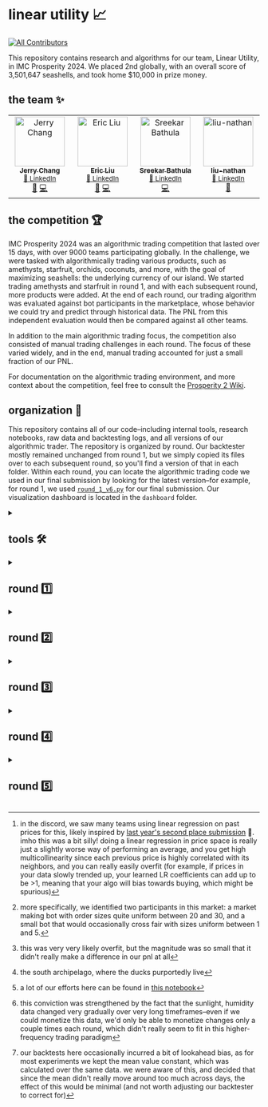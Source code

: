 # linear utility 📈
<!-- ALL-CONTRIBUTORS-BADGE:START - Do not remove or modify this section -->
[![All Contributors](https://img.shields.io/badge/all_contributors-3-orange.svg?style=flat-square)](#contributors-)
<!-- ALL-CONTRIBUTORS-BADGE:END -->

This repository contains research and algorithms for our team, Linear Utility, in IMC Prosperity 2024. We placed 2nd globally, with an overall score of 3,501,647 seashells, and took home $10,000 in prize money. 

## the team ✨

<!-- ALL-CONTRIBUTORS-LIST:START - Do not remove or modify this section -->
<!-- prettier-ignore-start -->
<!-- markdownlint-disable -->
<table>
  <tbody>
    <tr>
      <td align="center" valign="top" width="14.28%">
        <a href="https://github.com/jcgs2503">
          <img src="https://avatars.githubusercontent.com/u/63511765?v=4?s=100" width="100px;" alt="Jerry Chang"/>
          <br /><sub><b>Jerry Chang</b></sub></a>
        <br /><sub><a href="https://www.linkedin.com/in/chieh-chang/" title="LinkedIn">🔗 LinkedIn</a></sub>
        <br /><a href="#research-jcgs2503" title="Research">🔬</a>
        <a href="https://github.com/ericcccsliu/imc-prosperity-2/commits?author=jcgs2503" title="Code">💻</a>
      </td>
      <td align="center" valign="top" width="14.28%">
        <a href="https://github.com/ericcccsliu">
          <img src="https://avatars.githubusercontent.com/u/62641231?v=4?s=100" width="100px;" alt="Eric Liu"/>
          <br /><sub><b>Eric Liu</b></sub></a>
        <br /><sub><a href="https://www.linkedin.com/in/ericccccc/" title="LinkedIn">🔗 LinkedIn</a></sub>
        <br /><a href="#research-ericcccsliu" title="Research">🔬</a>
        <a href="https://github.com/ericcccsliu/imc-prosperity-2/commits?author=ericcccsliu" title="Code">💻</a>
      </td>
      <td align="center" valign="top" width="14.28%">
        <a href="https://github.com/sreekar-bathula">
          <img src="https://avatars.githubusercontent.com/u/86486991?v=4?s=100" width="100px;" alt="Sreekar Bathula"/>
          <br /><sub><b>Sreekar Bathula</b></sub></a>
        <br /><sub><a href="https://www.linkedin.com/in/sreekar-bathula/" title="LinkedIn">🔗 LinkedIn</a></sub>
        <br /><a href="https://github.com/ericcccsliu/imc-prosperity-2/commits?author=sreekar-bathula" title="Code">💻</a>
      </td>
      <td align="center" valign="top" width="14.28%">
        <a href="https://github.com/liu-nathan">
          <img src="https://avatars.githubusercontent.com/u/113719450?v=4?s=100" width="100px;" alt="liu-nathan"/>
          <br /><sub><b>liu-nathan</b></sub></a>
        <br /><sub><a href="https://www.linkedin.com/in/nl-nathanliu/" title="LinkedIn">🔗 LinkedIn</a></sub>
        <br /><a href="https://github.com/ericcccsliu/imc-prosperity-2/commits?author=liu-nathan" title="Research">🔬</a>
      </td>
    </tr>
  </tbody>
</table>

<!-- markdownlint-restore -->
<!-- prettier-ignore-end -->
<!-- ALL-CONTRIBUTORS-LIST:END -->

## the competition 🏆


IMC Prosperity 2024 was an algorithmic trading competition that lasted over 15 days, with over 9000 teams participating globally. In the challenge, we were tasked with algorithmically trading various products, such as amethysts, starfruit, orchids, coconuts, and more, with the goal of maximizing seashells: the underlying currency of our island. We started trading amethysts and starfruit in round 1, and with each subsequent round, more products were added. At the end of each round, our trading algorithm was evaluated against bot participants in the marketplace, whose behavior we could try and predict through historical data. The PNL from this independent evaluation would then be compared against all other teams. 

In addition to the main algorithmic trading focus, the competition also consisted of manual trading challenges in each round. The focus of these varied widely, and in the end, manual trading accounted for just a small fraction of our PNL. 

For documentation on the algorithmic trading environment, and more context about the competition, feel free to consult the [Prosperity 2 Wiki](https://imc-prosperity.notion.site/Prosperity-2-Wiki-fe650c0292ae4cdb94714a3f5aa74c85). 

## organization 📂

This repository contains all of our code–including internal tools, research notebooks, raw data and backtesting logs, and all versions of our algorithmic trader. The repository is organized by round. Our backtester mostly remained unchanged from round 1, but we simply copied its files over to each subsequent round, so you'll find a version of that in each folder. Within each round, you can locate the algorithmic trading code we used in our final submission by looking for the latest version–for example, for round 1, we used [`round_1_v6.py`](https://github.com/ericcccsliu/imc-prosperity-2/blob/main/round1/round_1_v6.py) for our final submission. Our visualization dashboard is located in the `dashboard` folder. 

<details>
<summary><h2>tools 🛠️</h2></summary>

Instead of relying heavily on open-source tools, which many successful teams did, we decided instead to build our tools in-house. This gave us the ability to tailor our tools heavily to our own needs. We built two main tools: a backtester and a visualization dashboard. 

### backtester 🔙

We realized we needed a comprehensive backtesting environment very early on. Our backtester was built to take in historical data and a trading algorithm. With the historical data, it would construct all the necessary information (replicating the actual trading environment perfectly) that our trading algorithm needed, input it into our trading algorithm, and receive the orders that our algorithm would send. Then, it would match those orders to the orderbook to generate trades. In order to simulate market making, we would also look at trades between bots at each iteration. If there was a trade between bots at a price worse than our own quotes, we'd attribute the trade to ourselves. After running, our backtester would create a log file in the exact same format as the Prosperity website. 

Because we often found ourselves backtesting over various parameters to find the best combination, we also modified our trader class to optionally take in trading parameters as a dictionary upon instantiation. This allowed us to gridsearch over all possible parameters in backtesting, allowing us to quickly optimize our ideas. 

### dashboard 💨

The dashboard we developed helped us a lot during the early rounds in pnl generation, allowing us to develop new alpha and also optimize our alphas by finding desirable trades our algorithm didn't do or undesirable trades that our algorithm did. One extremely helpful feature we developed was a syncing functionality, where clicking on a graph (or entering a specific timestamp manually) would synchronize all visualizations to that timestamp, allowing us to explore local anomalies in depth. 

![332262673-fb1ab2d8-72a6-4d95-bbaa-ab15cd578a8d](https://github.com/ericcccsliu/imc-prosperity-2/assets/62641231/5878101d-53e3-46c1-a646-85bb84bd0b3d)
<p align="center">
  <em>we used to have actual section headers, but at some point we (Jerry and Eric) got hungry and started editing them</em>
</p>

</details>
<details>
<summary><h2>round 1️⃣</h2></summary>

In round 1, we had access to two symbols to trade: amethysts and starfruit. 

### amethysts 🔮
Amethysts were fairly simple, as the fair price clearly never deviated from 10,000. As such, we wrote our algorithm to trade against bids above 10,000 and asks below 10,000. Besides taking orders, our algorithm also would market-make, placing bids and asks below and above 10,000, respectively, with a certain edge. Using our backtester, we gridsearched over several different values to find the most profitable edge to request. This worked well, getting us about 16k seashells over backtests

However, through looking at backtest logs in our dashapp, we discovered that many profitable trades were prevented by our position limits, as we were unable to long or short more than 20 amethysts (and starfruit) at any given moment. To fix this issue, we implemented a strategy to clear our position–our algorithm would do 0 ev trades, if available, just to get our position closer to 0, so that we'd be able to do more positive ev trades later on. This strategy bumped our pnl up by about 3%. 

### starfruit ⭐

Finding a good fair price for starfruit was tougher, as its price wasn't fixed–it would slowly randomwalk around. Nonetheless, we observed that the price was relatively stable locally. So we created a fair using a rolling average of the mid price over the last *n* timestamps, where *n* was a parameter which we could optimize over in backtests[^1]. Market-making, taking, and clearing (the same strategies we did with amethysts) worked quite well around this fair value. 

However, using the mid price–even in averaging over it–didn't seem to be the best, as the mid price was noisy from market participants continually putting orders past mid (orders that we thought were good to fair and therefore ones that we wanted to trade against). Looking at the orderbook, we found out that, at all times, there was a market making bot quoting relatively large sizes on both sides, at prices that were unaffected by smaller participants[^2]. Using this market maker's mid price as a fair turned out to be much less noisy and generated more pnl in backtests. 

<img width="744" alt="Screenshot 2024-05-20 at 11 54 46 PM" src="https://github.com/ericcccsliu/imc-prosperity-2/assets/62641231/26d2f65c-2a5a-4252-8094-34a35a280020">
<p align="center">
  <em>histograms of volumes on the first and second level of the bid side</em>
</p>

Surprisingly, when we tested our algorithm on the website, we figured out that the website was marking our pnl to the market maker's mid instead of the actual mid price. We were able to verify this by backtesting a trading algorithm that bought 1 starfruit in the first timestamp and simply held it to the end–our pnl graph marked to market maker mid in our own backtesting environment exactly replicated the pnl graph on the website. This boosted our confidence in using the market maker mid as fair, as we realized that we'd just captured the true internal fair of the game. Besides this, some research on the fair price showed that starfruit was very slightly mean reverting[^3], and the rest was very similar to amethysts, where we took orders and quoted orders with a certain edge, optimizing all parameters in our internal backtester with a grid search.

After round 1, our team was ranked #3 in the world overall. We had an algo trading profit of 34,498 seashells–just 86 seashells behind first place.

</details>

<details>
<summary><h2>round 2️⃣</h2></summary>
  
### orchids 🥀
Orchids were introduced in round 2, as well as a bunch of data on sunlight, humidity, import/export tariffs, and shipping costs. The premise was that orchids were grown on a separate island[^4], and had to be imported–subject to import tariffs and shipping costs, and that they would degrade with suboptimal levels of sunlight and humidity. We were able to trade orchids both in a market on our own island, as well as through importing them from the South archipelago. With this, we had two initial approaches. The obvious approach, to us, was to look for alpha in all the data available, investigating if the price of orchids could be predicted using sunlight, humidity, etc. The other approach involved understanding exactly how the mechanisms for trading orchids worked, as the documentation was fairly unclear. Thus, we split up: Eric looked for alpha in the historical data while Jerry worked on understanding the actual trading environment.

Finding tradable correlations in the historical data was tougher than we initially thought. Some things that we tried were[^5]: 
- Just trying to find correlations to orchids returns from returns in sunlight, humidity, tarriffs, costs. Initial results from this seemed interesting–but the correlations we found here were likely spurious.
- Linear regressions from returns in sunlight, humidity, etc., to returns in orchids. We tried varying timeframes–first predicting orchids returns in the same timeframe as the returns in the predictors, and then predicting using lagged returns–building models that predicted future orchids returns over some timeframe using past returns in each of the predictors.
- Feature engineering with the various features given and performing the previous two steps again with the newly constructed features

All of these failed to leave us with a convincing model, leading us to believe that the data given was a bit of a distraction[^6]. 

Meanwhile, Jerry was having much better luck. In experimenting around with the trading environment, we realized that there was a massive taker in the local orchids market. Sell orders–and just sell orders–just a bit above the best bids would be instantly taken for full size. This, combined with low implied ask prices from the foreign market, meant that we could simply put large sell orders locally and simultaneously buy from the south archipelago for an arbitrage. As a first pass, our algorithm running this strategy made 60k seashells over over a fifth of a day. From here, some quick further optimization brought our website test pnl to just over 100k seashells, giving us a projected profit of 500k over a full day. 

While we figured this out independently, someone in the discord leaked this same strategy–which was quite unfortunate from our standpoint, as we knew that many teams would be able to implement the exact same thing and get the same pnl as us. With some noise from slight differences in implementation, we knew that we very well could end up dropping many places, if other teams with the same strategy simply got a bit luckier. So, we spent lots of time desperately searching for any further optimization on the arbitrage. We tested out different prices for sell orders in the local market, and found that using a price of `foreign ask price - 2` worked best. However, with this fixed level for our sell orders, we worried about changes in the market preventing this level from being consistently filled. As such, we came up with an "adaptive edge" algorithm, which looked at how much volume we got at each iteration (with the maximum, nominal volume being 100 lots). If the average volume we received was below some threshold, we'd start moving our sell order level around, automatically searching for a new level to maximize profits. 

Even with these optimizations, we still were beat out by the surge of teams who also found the arbitrage. We dropped all the way to 17th place, with a profit of 573,000 seashells from algo trading. We were within 20k of the second place team, and 100k away from the first place team, Puerto Vallarta, who seemed to have figured something out this round that no other teams could find. 

</details>
<details>
<summary><h2>round 3️⃣</h2></summary>
Gift baskets :basket:, chocolate 🍫, roses 🌹, and strawberries 🍓 were introduced in round 3, where a gift basket consisted of 4 chocolate bars, 6 strawberries, and a single rose. This round, we mainly traded spreads, which we defined as `basket - synthetic`, with `synthetic` being the sum of the price of all products in a basket.

### spread 🧈
In this round, we quickly converged on two hypotheses. The first hypothesis was that the synthetic would be leading baskets or vice versa, where changes in the price of one would lead to later changes in the price of the other.  Our second hypothesis was that the spread might simply just be mean reverting. We observed that the price of the spread–which theoretically should be 0–hovered around some fixed value, which we could trade around. We looked into leading/lagging relationships between the synthetic and the basket, but this wasn't very fruitful, so we then investigated the spread price. 

![newplot (1)](https://github.com/ericcccsliu/imc-prosperity-2/assets/62641231/6e56f911-8f7c-484c-8dab-32a1603ad2de)

Looking at the spread, we found that the price oscillated around ~370 across all three days of our historical data. Thus, we could profitably trade a mean-reverting strategy, buying spreads (going long baskets and short synthetic) when the spread price was below average, and selling spreads when the price was above. We tried various different ways to parameterize this trade. Due to our position limits, which were relatively small (about 2x the volume on the book at any instant), and the relatively small number of mean-reverting trading opportunities, we realized that timing the trade correctly was critical, and could result in a large amount of additional pnl. 

We tried various approaches in parameterizing this trade. A simple, first-pass strategy was just to set hardcoded prices at which to trade–for example, trading only when the spread deviated from the average value by a certain amount. We backtested to optimize these hardcoded thresholds, and our best parameters netted us ~120k in projected pnl[^7]. However, with this strategy, we noticed that we could lose out on a lot of pnl if the spread price reverted before touching our threshold. To remedy this, we could set our thresholds closer, but then we'd also lose pnl from trading before the spread price reached a local max/min. 

Therefore, we developed a more adaptive algorithm for spreads. We traded on a modified z-score, using a hardcoded mean and a rolling window standard deviation, with the window set relatively small. The idea behind this was that there should be a fundamental reason behind the mean of spread (think the price of the basket itself), but the volatility each day would be less predictable. Then, we thresholded the z-score, selling spreads when our z-score went above a certain value and buying when the z-score dropped below. By using a small window for our rolling standard deviation, we'd see our z-score spike when the standard deviation drastically dropped–and this would often happen right as the price started reverting, allowing us to trade closer to local minima/maxima. This idea bumped our backtest pnl up to ~135k. 


![newplot (2)](https://github.com/ericcccsliu/imc-prosperity-2/assets/62641231/0db11d51-8916-4ed5-83f6-82faeb846267)
<p align="center">
  <em>a plot of spread prices and our modified z-score, as well as z-score thresholds (in green) to trade at</em>
</p>

After results from this round were released, we found that our actual pnl had a significant amount of slippage compared to our backtests–we made only 111k seashells from our algo. Nevertheless, we got a bit lucky–all the teams ahead of us in this round seemed to overfit significantly more, as we were ranked #2 overall.

</details>
<details>
<summary><h2>round 4️⃣</h2></summary>
  
### coconuts/coconut coupon :coconut:
Coconuts and coconut coupons were introduced in round 4. Coconut coupons were the 10,000 strike call option on coconuts, with a time to expiry of 250 days. The price of coconuts hovered around 10,000, so this option was near-the-money. 

This round was fairly simple. Using Black-Scholes, we calculated the implied volatility of the option, and once we plotted this out, it became clear that the implied vol oscillated around a value of ~16%. We implemented a mean reverting strategy similar to round 3, and calculated the delta of the coconut coupons at each time in order to hedge with coconuts and gain pure exposure to vol. However, the delta was around 0.53 while the position limits for coconuts/coconut coupons were 300/600, respectively. This meant that we couldn't be fully hedged when holding 600 coupons (we would be holding 18 delta). Since the coupon was far away from expiry (thus, gamma didn't matter as much) and holding delta with vega was still positive ev (but higher var), we ran the variance in hopes of making more from our exposure to vol. 

![newplot (3)](https://github.com/ericcccsliu/imc-prosperity-2/assets/62641231/21fc47f7-727f-48a4-bf4e-b9b9c5fd25a1)

While holding this variance worked out in our backtests, we experienced a fair amount of slippage in our submission–we got unlucky and lost money from our delta exposure. In retrospect, not fully delta hedging might not have been  a smart move–we were already second place and thus should've went for lower var to try and keep the lead. Our algorithm in this round made only 145k, dropping us down to a terrifying 26th place. However, in the results of this round, we saw Puerto Vallarta leap ahead with a whopping profit of 1.2 *million* seashells. We knew we could catch up and end up well within the top 10 if only we could figure out what they did. 
</details>
<details>
<summary><h2>round 5️⃣</h2></summary>
  
![image](https://github.com/ericcccsliu/imc-prosperity-2/assets/62641231/5d3bbc3b-9d16-473e-a6da-954a84a66da9)

Our leading hypothesis in trying to replicate Puerto Vallarta's profits were that they must've found some way to predict the future–profits on the order of 1.2 million could reasonably match up with a successful stat. arb strategy across multiple symbols. So, we started blasting away with linear regressions on lagged and synchronous returns across all symbols and all days of our data, with the hypothesis that symbols from different days could have correlations that we'd previously missed. However, we didn't find anything particularly interesting here–starfruits seemed to have a bit of lagged predictive power in all other symbols, but this couldn't explain 1.2 million in additional profits.

As a last-ditch attempt in this front, we recalled that last year's competition (which we read about in [Stanford Cardinal's awesome writeup](https://github.com/ShubhamAnandJain/IMC-Prosperity-2023-Stanford-Cardinal)) had many similarities to this competition–especially in the first round, where the symbols we traded basically sounded the exact same. So, we went and sourced last year's data from public GitHub repositories, and performed a linear regression from returns in each of last year's symbols to returns in each symbol of this year. The results we found were surprising: diving gear returns from last year's competition, with a multiplier of ~3, was almost a perfect predictor of roses, with a $R^2$ of 0.99. Additionally, coconuts from last year was a perfect predictor of coconuts from this year, with a beta of 1.25 and an $R^2$ of 0.99.

![image](https://github.com/ericcccsliu/imc-prosperity-2/assets/62641231/64b2c041-b14d-47eb-9c25-df8cb6fcc290)

These discoveries were quite silly, but nonetheless, our goal was to maximize pnl, and as the data from last year was publically available on the internet, we felt like this was still fair game. The rest of our efforts in this competition centered around maximizing the value we could extract from the market with our new knowledge. We believed that many other teams might find these same relationships, and therefore optimization was key.

As a first pass, we simply bought/sold coconuts and roses when our predicted price rose/fell (beyond some threshold to account for spread costs) over a certain number of future iterations. While this worked spectacularly (in comparison to our pnl from literally all previous rounds), we thought we could do better. Indeed, with the data from last year, we had all local maxima/minima, and thus we could theoretically time our trades perfectly and extract max. value. 

To do this systematically across the three symbols we wanted to trade (roses, coconuts, and gift baskets, due to their natural correlation with roses), we developed a dynamic programming algorithm. Our algorithm took many factors into account–costs of crossing spread, the volume we could take at iteration (the volume on the orderbook), and our volume limits.

The motivation behind the complexity of our dp algorithm was the fact that, at each iteration, we couldn't necessarily achieve our full desired position–therefore, we needed a state for each potential position that we could feasibly achieve. A simple example of this is to imagine a product going through the following prices: 
$$8 \rightarrow 7 \rightarrow 12 \rightarrow 10$$
With a position limit of 2, and with sufficient volume on the orderbook, the optimal trading would be: sell 2 -> buy 4 -> sell 4, with a pnl of 16. Now imagine if you could only buy/sell 2 shares at each iteration. Then, the optimal solution would change–you'd want to buy 2 -> buy 2 -> sell 2, with an overall pnl of 14. 
<details>
  <summary>our dp code (click to expand)</summary>
  
```python
def optimal_trading_dp(prices, spread, volume_pct):
    n = len(prices)
    price_level_cnt = math.ceil(1/volume_pct)
    left_over_pct = 1 - (price_level_cnt - 1) * volume_pct

    dp = [[float('-inf')] * (price_level_cnt * 2 + 1) for _ in range(n)]  # From -3 to 3, 7 positions
    action = [[''] * (price_level_cnt * 2 + 1) for _ in range(n)]  # To store actions

    # Initialize the starting position (no stock held)
    dp[0][price_level_cnt] = 0  # Start with no position, Cash is 0
    action[0][price_level_cnt] = ''  # No action at start

    def position(j):
        if j > price_level_cnt:
            position = min((j - price_level_cnt) * volume_pct, 1)
        elif j < price_level_cnt:
            position = max((j - price_level_cnt) * volume_pct, -1)
        else:
            position = 0
        return position
    
    def position_list(list):
        return np.array([position(x) for x in list])

    for i in range(1, n):
        for j in range(0, price_level_cnt * 2 + 1):
            # Calculate PnL for holding, buying, or selling
            hold = dp[i-1][j] if dp[i-1][j] != float('-inf') else float('-inf')
            if j == price_level_cnt * 2:
                buy = dp[i-1][j-1] - left_over_pct*prices[i-1] -  left_over_pct*spread if j > 0 else float('-inf')
            elif j == 1:
                buy = dp[i-1][j-1] - left_over_pct*prices[i-1] -  left_over_pct*spread if j > 0 else float('-inf')
            else:
                buy = dp[i-1][j-1] - volume_pct*prices[i-1] - volume_pct*spread if j > 0 else float('-inf')

            if j ==  0:
                sell = dp[i-1][j+1] + left_over_pct*prices[i-1] - left_over_pct*spread if j < price_level_cnt * 2 else float('-inf')
            elif j == price_level_cnt * 2 - 1:
                sell = dp[i-1][j+1] + left_over_pct*prices[i-1] - left_over_pct*spread if j < price_level_cnt * 2 else float('-inf')
            else:
                sell = dp[i-1][j+1] + volume_pct*prices[i-1] - volume_pct*spread if j < price_level_cnt * 2 else float('-inf')
                
            # Choose the action with the highest PnL

            hold_pnl = hold + (j - price_level_cnt) * position(j) * prices[i]
            buy_pnl = buy + (j - price_level_cnt) * position(j) * prices[i]
            sell_pnl = sell + (j - price_level_cnt) * position(j) * prices[i]
            
            # print(hold_pnl, buy_pnl, sell_pnl)
            best_action = max(hold_pnl, buy_pnl, sell_pnl)
            if best_action == hold_pnl:
                dp[i][j] = hold
            elif best_action == buy_pnl:
                dp[i][j] = buy
            else:
                dp[i][j] = sell

            if best_action == hold_pnl:
                action[i][j] = 'h'
            elif best_action == buy_pnl:
                action[i][j] = 'b'
            else:
                action[i][j] = 's'
    # Backtrack to find the sequence of actions
    trades_list = []
    # Start from the position with maximum PnL at time n-1

    pnl = np.array(dp[n-1]) + (position_list(np.arange(0,price_level_cnt*2+1)) * prices[n-1])
    current_position = np.argmax(pnl)
    for i in range(n-1, -1, -1):
        trades_list.append(action[i][current_position])
        if action[i][current_position] == 'b':
            current_position -= 1
        elif action[i][current_position] == 's':
            current_position += 1

    trades_list.reverse()
    trades_list.append('h')
    return dp, trades_list, pnl[np.argmax(pnl)]  # Return the actions and the maximum PnL

# Example usage
dp, trades, max_pnl = optimal_trading_dp(coconut_past_price, 0.99, 185/300)
# print(trades)
print("Max PnL:", max_pnl)
```

</details>
Our inputs here were prices–we found that generating trades over the predictor timeseries was sufficient due to the high correlation–volume percentage (percent of volume limit on the orderbook at each iteration), and spread (the average spread, cost of each trade), with a target of maximizing pnl. Using this dp algorithm, we generated a string of trades for each symbol, with `'b'` or `'s'` at each index representing the action at each timestamp. Using this algorithm, we achieved an algo pnl of 2.1 million seashells–the highest over all teams in this round! This brought us to a final overall standing of second place. 

</details>


[^1]: in the discord, we saw many teams using linear regression on past prices for this, likely inspired by [last year's second place submission](https://github.com/ShubhamAnandJain/IMC-Prosperity-2023-Stanford-Cardinal) 🌲. imho this was a bit silly! doing a linear regression in price space is really just a slightly worse way of performing an average, and you get high multicollinearity since each previous price is highly correlated with its neighbors, and you can really easily overfit (for example, if prices in your data slowly trended up, your learned LR coefficients can add up to be >1, meaning that your algo will bias towards buying, which might be spurious) 
[^2]: more specifically, we identified two participants in this market: a market making bot with order sizes quite uniform between 20 and 30, and a small bot that would occasionally cross fair with sizes uniform between 1 and 5.
[^3]: this was very very likely overfit, but the magnitude was so small that it didn't really make a difference in our pnl at all
[^4]: the south archipelago, where the ducks purportedly live
[^5]: a lot of our efforts here can be found in [this notebook](https://github.com/ericcccsliu/imc-prosperity-2/blob/main/round2/eric-research.ipynb)
[^6]: this conviction was strengthened by the fact that the sunlight, humidity data changed very gradually over very long timeframes–even if we could monetize this data, we'd only be able to monetize changes only a couple times each round, which didn't really seem to fit in this higher-frequency trading paradigm
[^7]: our backtests here occasionally incurred a bit of lookahead bias, as for most experiments we kept the mean value constant, which was calculated over the same data. we were aware of this, and decided that since the mean didn't really move around too much across days, the effect of this would be minimal (and not worth adjusting our backtester to correct for) 
